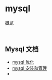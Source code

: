 # mysql

[概览](mysql-overview.md)

&nbsp;

## Mysql 文档

- [mysql 优化](mysql-opt.md)
- [mysql 安装和管理](mysql-manager.md)
- 
